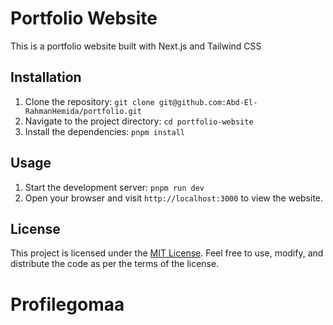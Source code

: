 # Portfolio Website

This is a portfolio website built with Next.js and Tailwind CSS

## Installation

1. Clone the repository: `git clone git@github.com:Abd-El-RahmanHemida/portfolio.git`
2. Navigate to the project directory: `cd portfolio-website`
3. Install the dependencies: `pnpm install`

## Usage

1. Start the development server: `pnpm run dev`
2. Open your browser and visit `http://localhost:3000` to view the website.

## License

This project is licensed under the [MIT License](https://opensource.org/licenses/MIT). Feel free to use, modify, and distribute the code as per the terms of the license.
# Profilegomaa
